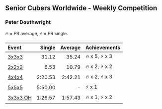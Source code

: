 ## Senior Cubers Worldwide - Weekly Competition
### Peter Douthwright

🔥 = PR average, ⚡ = PR single.

| Event | Single | Average | Achievements|
| :-- | --: | --: | :-- |
| [3x3x3](peter_douthwright/333.md) | 31.12 | 35.24 | 🔥 x 5, ⚡ x 3 |
| [2x2x2](peter_douthwright/222.md) | 6.53 | 10.79 | 🔥 x 2, ⚡ x 2 |
| [4x4x4](peter_douthwright/444.md) | 2:20.53 | 2:42.21 | 🔥 x 2, ⚡ x 3 |
| [5x5x5](peter_douthwright/555.md) | 5:50.00 | - | ⚡ x 1 |
| [3x3x3 OH](peter_douthwright/333oh.md) | 1:26.57 | 1:57.43 | 🔥 x 1, ⚡ x 2 |

<!-- Global site tag (gtag.js) - Google Analytics -->
<script async src="https://www.googletagmanager.com/gtag/js?id=UA-86348435-3"></script>
<script>window.dataLayer = window.dataLayer || []; function gtag() {dataLayer.push(arguments);} gtag('js', new Date()); gtag('config', 'UA-86348435-3');</script>
